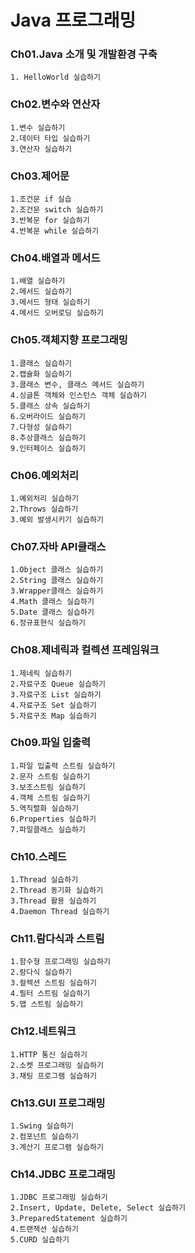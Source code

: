 # Java 프로그래밍


### Ch01.Java 소개 및 개발환경 구축

    1. HelloWorld 실습하기

### Ch02.변수와 연산자

    1.변수 실습하기
    2.데이터 타입 실습하기
    3.연산자 실습하기

### Ch03.제어문

    1.조건문 if 실습
    2.조건문 switch 실습하기
    3.반복문 for 실습하기
    4.반복문 while 실습하기

### Ch04.배열과 메서드

    1.배열 실습하기
    2.메서드 실습하기
    3.메서드 형태 실습하기
    4.메서드 오버로딩 실습하기

### Ch05.객체지향 프로그래밍

    1.클래스 실습하기
    2.캡슐화 실습하기
    3.클래스 변수, 클래스 메서드 실습하기
    4.싱글톤 객체와 인스턴스 객체 실습하기
    5.클래스 상속 실습하기
    6.오버라이드 실습하기
    7.다형성 실습하기
    8.추상클래스 실습하기
    9.인터페이스 실습하기

### Ch06.예외처리

    1.예외처리 실습하기
    2.Throws 실습하기
    3.예외 발생시키기 실습하기

### Ch07.자바 API클래스

    1.Object 클래스 실습하기
    2.String 클래스 실습하기
    3.Wrapper클래스 실습하기
    4.Math 클래스 실습하기
    5.Date 클래스 실습하기
    6.정규표현식 실습하기

### Ch08.제네릭과 컬렉션 프레임워크

    1.제네릭 실습하기
    2.자료구조 Queue 실습하기
    3.자료구조 List 실습하기
    4.자료구조 Set 실습하기
    5.자료구조 Map 실습하기

### Ch09.파일 입출력

    1.파일 입출력 스트림 실습하기
    2.문자 스트림 실습하기
    3.보조스트림 실습하기
    4.객체 스트림 실습하기
    5.역직렬화 실습하기
    6.Properties 실습하기
    7.파일클래스 실습하기

### Ch10.스레드

    1.Thread 실습하기
    2.Thread 동기화 실습하기
    3.Thread 활용 실습하기
    4.Daemon Thread 실습하기

### Ch11.람다식과 스트림

    1.함수형 프로그래밍 실습하기
    2.람다식 실습하기
    3.컬렉션 스트림 실습하기
    4.필터 스트림 실습하기
    5.맵 스트림 실습하기

### Ch12.네트워크

    1.HTTP 통신 실습하기
    2.소켓 프로그래밍 실습하기
    3.채팅 프로그램 실습하기

### Ch13.GUI 프로그래밍

    1.Swing 실습하기
    2.컴포넌트 실습하기
    3.계산기 프로그램 실습하기

### Ch14.JDBC 프로그래밍

    1.JDBC 프로그래밍 실습하기
    2.Insert, Update, Delete, Select 실습하기
    3.PreparedStatement 실습하기
    4.트랜잭션 실습하기
    5.CURD 실습하기
